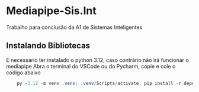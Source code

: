 # Mediapipe-Sis.Int
Trabalho para conclusão da A1 de Sistemas Inteligentes

## Instalando Bibliotecas
É necessario ter instalado o python 3.12, caso contrário não irá funcionar o mediapipe
Abra o terminal do VSCode ou do Pycharm, copie e cole o código abaixo
``` PowerShell
    py -3.12 -m venv .venv; .venv/Scripts/activate; pip install -r dependencias.txt
```